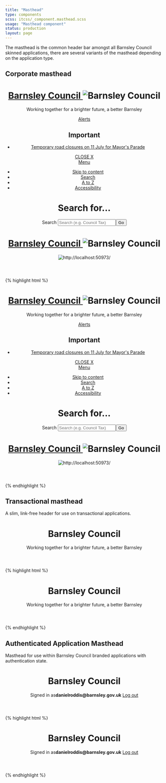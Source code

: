 ```yaml
---
title: "Masthead"
type: components
scss: itcss/_component.masthead.scss
usage: "Masthead component"
status: production
layout: page
---
```


The masthead is the common header bar amongst all Barnsley Council skinned applications, there are several variants of the masthead depending on the application type.

## Corporate masthead

<div class="example">
<header role="banner">
    <div class="container container--screen">
        <div class="masthead">
            <div class="logo masthead__logo">
                <h1 class="logo__heading">
                    <a class="logo__link" href="/">
                        Barnsley Council
                    </a>
                <img class="logo__print" alt="Barnsley Council" src="/Images/bmbc-print.png">
                </h1>
            </div>
            <p class="masthead__strapline">Working together for a brighter future, a better Barnsley</p>
            <!-- Alerts Component -->
            <div class="masthead__button alerts">
                <a href="/alerts" class="alerts__link ">Alerts</a>
                <div class="alerts__container">
                    <h2 class="alerts__heading">Important</h2>
                    <nav class="alerts__menu">
                        <ul class="alerts__list ui-list">                    
                            <li class="alerts__item">
                                <a href="/alerts/temporary-road-closures-on-11-july-for-mayors-parade/" class="alerts__item__link">Temporary road closures on 11 July for Mayor's Parade</a>
                            </li>
                        </ul>
                    </nav>
                    <a href="#" class="alerts__close">CLOSE X</a>
                </div>       
            </div>
            <!-- Masthead Navigation -->
            <nav class="masthead__nav">
                <a href="/search" class="masthead__nav__button showMenu" data-menu-content=".masthead__nav__container">Menu</a>
                <div class="masthead__nav__container">
                    <ul class="ui-list">
                        <li class="masthead__nav__item"><a class="masthead__nav__link" href="#start" accesskey="S">Skip to content</a></li>
                        <li class="masthead__nav__item md-hidden"><a class="masthead__nav__link" href="/search">Search</a></li>
                        <li class="masthead__nav__item"><a class="masthead__nav__link" href="/atoz">A to Z</a></li>
                        <li class="masthead__nav__item"><a class="masthead__nav__link" href="/accessibility">Accessibility</a></li>
                    </ul>
                </div>
            </nav>       
            <!-- Masthead Search -->     
            <div class="masthead__search">
                <div class="container container--page">                
                    <div>
                        <form action="/search" method="get" role="search">
                            <h1 class="search__heading">Search for...</h1>
                            <label class="ui-search__label search__label" for="search">Search</label>
                            <input class="ui-search__field search__field" type="search" name="search" id="search" placeholder="Search (e.g. Council Tax)" accesskey="4"><!--
                         --><button class="button button--primary button--search search__button" type="submit">Go</button>
                        </form>
                    </div>
                </div>
            </div>
        </div>
    </div>
    <div class="container container--print container--float">
        <div class="logo masthead__logo">
            <h1 class="logo__heading">
                <a class="logo__link" href="/">
                    Barnsley Council
                </a>
                <img class="logo__print" alt="Barnsley Council" src="/Images/bmbc-print.png">
            </h1>
        </div>
        <!-- QR Code containing page URL -->
        <div class="masthead__qr-code">
            <div class="qr-code">
                <img class="qr-code__image" alt="http://localhost:50973/" src="http://localhost:50973/.qr">
            </div>
        </div>
    </div>
</header>
</div>

{% highlight html %}
<header role="banner">
    <div class="container container--screen">
        <div class="masthead">
            <div class="logo masthead__logo">
                <h1 class="logo__heading">
                    <a class="logo__link" href="/">
                        Barnsley Council
                    </a>
                <img class="logo__print" alt="Barnsley Council" src="/Images/bmbc-print.png">
                </h1>
            </div>
            <p class="masthead__strapline">Working together for a brighter future, a better Barnsley</p>
            <!-- Alerts Component -->
            <div class="masthead__button alerts">
                <a href="/alerts" class="alerts__link ">Alerts</a>
                <div class="alerts__container">
                    <h2 class="alerts__heading">Important</h2>
                    <nav class="alerts__menu">
                        <ul class="alerts__list ui-list">                    
                            <li class="alerts__item">
                                <a href="/alerts/temporary-road-closures-on-11-july-for-mayors-parade/" class="alerts__item__link">Temporary road closures on 11 July for Mayor's Parade</a>
                            </li>
                        </ul>
                    </nav>
                    <a href="#" class="alerts__close">CLOSE X</a>
                </div>       
            </div>
            <!-- Masthead Navigation -->
            <nav class="masthead__nav">
                <a href="/search" class="masthead__nav__button showMenu" data-menu-content=".masthead__nav__container">Menu</a>
                <div class="masthead__nav__container">
                    <ul class="ui-list">
                        <li class="masthead__nav__item"><a class="masthead__nav__link" href="#start" accesskey="S">Skip to content</a></li>
                        <li class="masthead__nav__item md-hidden"><a class="masthead__nav__link" href="/search">Search</a></li>
                        <li class="masthead__nav__item"><a class="masthead__nav__link" href="/atoz">A to Z</a></li>
                        <li class="masthead__nav__item"><a class="masthead__nav__link" href="/accessibility">Accessibility</a></li>
                    </ul>
                </div>
            </nav>       
            <!-- Masthead Search -->     
            <div class="masthead__search">
                <div class="container container--page">                
                    <div>
                        <form action="/search" method="get" role="search">
                            <h1 class="search__heading">Search for...</h1>
                            <label class="ui-search__label search__label" for="search">Search</label>
                            <input class="ui-search__field search__field" type="search" name="search" id="search" placeholder="Search (e.g. Council Tax)" accesskey="4"><!--
                         --><button class="button button--primary button--search search__button" type="submit">Go</button>
                        </form>
                    </div>
                </div>
            </div>
        </div>
    </div>
    <div class="container container--print container--float">
        <div class="logo masthead__logo">
            <h1 class="logo__heading">
                <a class="logo__link" href="/">
                    Barnsley Council
                </a>
                <img class="logo__print" alt="Barnsley Council" src="/Images/bmbc-print.png">
            </h1>
        </div>
        <!-- QR Code containing page URL -->
        <div class="masthead__qr-code">
            <div class="qr-code">
                <img class="qr-code__image" alt="http://localhost:50973/" src="http://localhost:50973/.qr">
            </div>
        </div>
    </div>
</header>
{% endhighlight %}

## Transactional masthead

A slim, link-free header for use on transactional applications.

<div class="example">
<header role="banner">
    <div class="container container--screen ">
        <div class="masthead container--float">
            <div class="logo masthead__logo">
                <h1 class="logo__heading">
                    <a class="logo__link">
                        Barnsley Council
                    </a>                
                </h1>
            </div>            
            <p class="masthead__strapline">
                Working together for a brighter future, a better Barnsley
            </p>
        </div>
    </div>        
</header>
</div>

{% highlight html %}
<header role="banner">
    <div class="container container--screen ">
        <div class="masthead container--float">
            <div class="logo masthead__logo">
                <h1 class="logo__heading">
                    <a class="logo__link">
                        Barnsley Council
                    </a>                
                </h1>
            </div>            
            <p class="masthead__strapline">
                Working together for a brighter future, a better Barnsley
            </p>
        </div>
    </div>        
</header>
{% endhighlight %}

## Authenticated Application Masthead

Masthead for use within Barnsley Council branded applications with authentication state.

<div class="example">
<header role="banner">
    <div class="container container--screen ">
        <div class="masthead container--float">
            <div class="logo masthead__logo">
                <h1 class="logo__heading">
                    <a class="logo__link">
                        Barnsley Council
                    </a>
                </h1>
            </div>
            <p class="masthead__auth">
                <span class="masthead__auth__user"><span class="masthead__auth__info">Signed in as</span><strong>danielroddis@barnsley.gov.uk</strong></span>
                <a href="#" class="masthead__auth__action">Log out</a>                                           
            </p>
        </div>
    </div>
</header>
</div>

{% highlight html %}
<header role="banner">
    <div class="container container--screen ">
        <div class="masthead container--float">
            <div class="logo masthead__logo">
                <h1 class="logo__heading">
                    <a class="logo__link">
                        Barnsley Council
                    </a>
                </h1>
            </div>
            <p class="masthead__auth">
                <span class="masthead__auth__user"><span class="masthead__auth__info">Signed in as</span><strong>danielroddis@barnsley.gov.uk</strong></span>
                <a href="#" class="masthead__auth__action">Log out</a>                                    
            </p>
        </div>
    </div>
</header>
{% endhighlight %}
